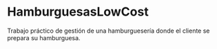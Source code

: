 # HamburguesasLowCost
Trabajo práctico de gestión de una hamburguesería donde el cliente se prepara su hamburguesa. 
